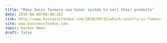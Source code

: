 ```yaml
---
title: "Many Swiss farmers use honor system to sell their products"
date: 2019-06-09T06:40:36Z
link: http://www.businessfondue.com/2018/09/15/which-country-is-famous-for-using-honor-system-yes-its-switzerland?utm_medium=RSS&utm_source=hune
site: www.businessfondue.com
topic: Hacker News
draft: false
---
```


